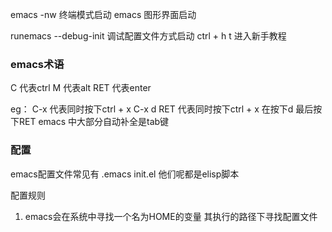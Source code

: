 emacs -nw 终端模式启动
emacs 图形界面启动

runemacs --debug-init 调试配置文件方式启动
ctrl + h t 进入新手教程 

### emacs术语
C 代表ctrl
M 代表alt
RET 代表enter

eg：
C-x 代表同时按下ctrl + x
C-x d RET 代表同时按下ctrl + x 在按下d 最后按下RET
emacs 中大部分自动补全是tab键

### 配置
emacs配置文件常见有 .emacs init.el
他们呢都是elisp脚本

配置规则
1. emacs会在系统中寻找一个名为HOME的变量 其执行的路径下寻找配置文件

